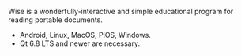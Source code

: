 Wise is a wonderfully-interactive and simple educational
program for reading portable documents.

- Android, Linux, MacOS, PiOS, Windows.
- Qt 6.8 LTS and newer are necessary.
